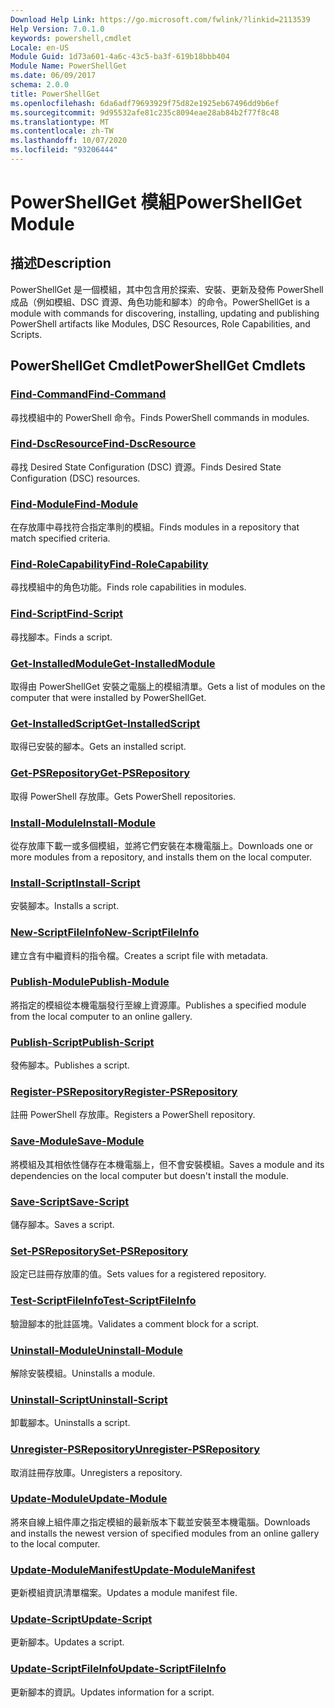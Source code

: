 ```yaml
---
Download Help Link: https://go.microsoft.com/fwlink/?linkid=2113539
Help Version: 7.0.1.0
keywords: powershell,cmdlet
Locale: en-US
Module Guid: 1d73a601-4a6c-43c5-ba3f-619b18bbb404
Module Name: PowerShellGet
ms.date: 06/09/2017
schema: 2.0.0
title: PowerShellGet
ms.openlocfilehash: 6da6adf79693929f75d82e1925eb67496dd9b6ef
ms.sourcegitcommit: 9d95532afe81c235c8094eae28ab84b2f77f8c48
ms.translationtype: MT
ms.contentlocale: zh-TW
ms.lasthandoff: 10/07/2020
ms.locfileid: "93206444"
---
```

# <span data-ttu-id="87ff5-103">PowerShellGet 模組</span><span class="sxs-lookup"><span data-stu-id="87ff5-103">PowerShellGet Module</span></span>

## <span data-ttu-id="87ff5-104">描述</span><span class="sxs-lookup"><span data-stu-id="87ff5-104">Description</span></span>

<span data-ttu-id="87ff5-105">PowerShellGet 是一個模組，其中包含用於探索、安裝、更新及發佈 PowerShell 成品（例如模組、DSC 資源、角色功能和腳本）的命令。</span><span class="sxs-lookup"><span data-stu-id="87ff5-105">PowerShellGet is a module with commands for discovering, installing, updating and publishing PowerShell artifacts like Modules, DSC Resources, Role Capabilities, and Scripts.</span></span>

## <span data-ttu-id="87ff5-106">PowerShellGet Cmdlet</span><span class="sxs-lookup"><span data-stu-id="87ff5-106">PowerShellGet Cmdlets</span></span>

### [<span data-ttu-id="87ff5-107">Find-Command</span><span class="sxs-lookup"><span data-stu-id="87ff5-107">Find-Command</span></span>](Find-Command.md)
<span data-ttu-id="87ff5-108">尋找模組中的 PowerShell 命令。</span><span class="sxs-lookup"><span data-stu-id="87ff5-108">Finds PowerShell commands in modules.</span></span>

### [<span data-ttu-id="87ff5-109">Find-DscResource</span><span class="sxs-lookup"><span data-stu-id="87ff5-109">Find-DscResource</span></span>](Find-DscResource.md)
<span data-ttu-id="87ff5-110">尋找 Desired State Configuration (DSC) 資源。</span><span class="sxs-lookup"><span data-stu-id="87ff5-110">Finds Desired State Configuration (DSC) resources.</span></span>

### [<span data-ttu-id="87ff5-111">Find-Module</span><span class="sxs-lookup"><span data-stu-id="87ff5-111">Find-Module</span></span>](Find-Module.md)
<span data-ttu-id="87ff5-112">在存放庫中尋找符合指定準則的模組。</span><span class="sxs-lookup"><span data-stu-id="87ff5-112">Finds modules in a repository that match specified criteria.</span></span>

### [<span data-ttu-id="87ff5-113">Find-RoleCapability</span><span class="sxs-lookup"><span data-stu-id="87ff5-113">Find-RoleCapability</span></span>](Find-RoleCapability.md)
<span data-ttu-id="87ff5-114">尋找模組中的角色功能。</span><span class="sxs-lookup"><span data-stu-id="87ff5-114">Finds role capabilities in modules.</span></span>

### [<span data-ttu-id="87ff5-115">Find-Script</span><span class="sxs-lookup"><span data-stu-id="87ff5-115">Find-Script</span></span>](Find-Script.md)
<span data-ttu-id="87ff5-116">尋找腳本。</span><span class="sxs-lookup"><span data-stu-id="87ff5-116">Finds a script.</span></span>

### [<span data-ttu-id="87ff5-117">Get-InstalledModule</span><span class="sxs-lookup"><span data-stu-id="87ff5-117">Get-InstalledModule</span></span>](Get-InstalledModule.md)
<span data-ttu-id="87ff5-118">取得由 PowerShellGet 安裝之電腦上的模組清單。</span><span class="sxs-lookup"><span data-stu-id="87ff5-118">Gets a list of modules on the computer that were installed by PowerShellGet.</span></span>

### [<span data-ttu-id="87ff5-119">Get-InstalledScript</span><span class="sxs-lookup"><span data-stu-id="87ff5-119">Get-InstalledScript</span></span>](Get-InstalledScript.md)
<span data-ttu-id="87ff5-120">取得已安裝的腳本。</span><span class="sxs-lookup"><span data-stu-id="87ff5-120">Gets an installed script.</span></span>

### [<span data-ttu-id="87ff5-121">Get-PSRepository</span><span class="sxs-lookup"><span data-stu-id="87ff5-121">Get-PSRepository</span></span>](Get-PSRepository.md)
<span data-ttu-id="87ff5-122">取得 PowerShell 存放庫。</span><span class="sxs-lookup"><span data-stu-id="87ff5-122">Gets PowerShell repositories.</span></span>

### [<span data-ttu-id="87ff5-123">Install-Module</span><span class="sxs-lookup"><span data-stu-id="87ff5-123">Install-Module</span></span>](Install-Module.md)
<span data-ttu-id="87ff5-124">從存放庫下載一或多個模組，並將它們安裝在本機電腦上。</span><span class="sxs-lookup"><span data-stu-id="87ff5-124">Downloads one or more modules from a repository, and installs them on the local computer.</span></span>

### [<span data-ttu-id="87ff5-125">Install-Script</span><span class="sxs-lookup"><span data-stu-id="87ff5-125">Install-Script</span></span>](Install-Script.md)
<span data-ttu-id="87ff5-126">安裝腳本。</span><span class="sxs-lookup"><span data-stu-id="87ff5-126">Installs a script.</span></span>

### [<span data-ttu-id="87ff5-127">New-ScriptFileInfo</span><span class="sxs-lookup"><span data-stu-id="87ff5-127">New-ScriptFileInfo</span></span>](New-ScriptFileInfo.md)
<span data-ttu-id="87ff5-128">建立含有中繼資料的指令檔。</span><span class="sxs-lookup"><span data-stu-id="87ff5-128">Creates a script file with metadata.</span></span>

### [<span data-ttu-id="87ff5-129">Publish-Module</span><span class="sxs-lookup"><span data-stu-id="87ff5-129">Publish-Module</span></span>](Publish-Module.md)
<span data-ttu-id="87ff5-130">將指定的模組從本機電腦發行至線上資源庫。</span><span class="sxs-lookup"><span data-stu-id="87ff5-130">Publishes a specified module from the local computer to an online gallery.</span></span>

### [<span data-ttu-id="87ff5-131">Publish-Script</span><span class="sxs-lookup"><span data-stu-id="87ff5-131">Publish-Script</span></span>](Publish-Script.md)
<span data-ttu-id="87ff5-132">發佈腳本。</span><span class="sxs-lookup"><span data-stu-id="87ff5-132">Publishes a script.</span></span>

### [<span data-ttu-id="87ff5-133">Register-PSRepository</span><span class="sxs-lookup"><span data-stu-id="87ff5-133">Register-PSRepository</span></span>](Register-PSRepository.md)
<span data-ttu-id="87ff5-134">註冊 PowerShell 存放庫。</span><span class="sxs-lookup"><span data-stu-id="87ff5-134">Registers a PowerShell repository.</span></span>

### [<span data-ttu-id="87ff5-135">Save-Module</span><span class="sxs-lookup"><span data-stu-id="87ff5-135">Save-Module</span></span>](Save-Module.md)
<span data-ttu-id="87ff5-136">將模組及其相依性儲存在本機電腦上，但不會安裝模組。</span><span class="sxs-lookup"><span data-stu-id="87ff5-136">Saves a module and its dependencies on the local computer but doesn't install the module.</span></span>

### [<span data-ttu-id="87ff5-137">Save-Script</span><span class="sxs-lookup"><span data-stu-id="87ff5-137">Save-Script</span></span>](Save-Script.md)
<span data-ttu-id="87ff5-138">儲存腳本。</span><span class="sxs-lookup"><span data-stu-id="87ff5-138">Saves a script.</span></span>

### [<span data-ttu-id="87ff5-139">Set-PSRepository</span><span class="sxs-lookup"><span data-stu-id="87ff5-139">Set-PSRepository</span></span>](Set-PSRepository.md)
<span data-ttu-id="87ff5-140">設定已註冊存放庫的值。</span><span class="sxs-lookup"><span data-stu-id="87ff5-140">Sets values for a registered repository.</span></span>

### [<span data-ttu-id="87ff5-141">Test-ScriptFileInfo</span><span class="sxs-lookup"><span data-stu-id="87ff5-141">Test-ScriptFileInfo</span></span>](Test-ScriptFileInfo.md)
<span data-ttu-id="87ff5-142">驗證腳本的批註區塊。</span><span class="sxs-lookup"><span data-stu-id="87ff5-142">Validates a comment block for a script.</span></span>

### [<span data-ttu-id="87ff5-143">Uninstall-Module</span><span class="sxs-lookup"><span data-stu-id="87ff5-143">Uninstall-Module</span></span>](Uninstall-Module.md)
<span data-ttu-id="87ff5-144">解除安裝模組。</span><span class="sxs-lookup"><span data-stu-id="87ff5-144">Uninstalls a module.</span></span>

### [<span data-ttu-id="87ff5-145">Uninstall-Script</span><span class="sxs-lookup"><span data-stu-id="87ff5-145">Uninstall-Script</span></span>](Uninstall-Script.md)
<span data-ttu-id="87ff5-146">卸載腳本。</span><span class="sxs-lookup"><span data-stu-id="87ff5-146">Uninstalls a script.</span></span>

### [<span data-ttu-id="87ff5-147">Unregister-PSRepository</span><span class="sxs-lookup"><span data-stu-id="87ff5-147">Unregister-PSRepository</span></span>](Unregister-PSRepository.md)
<span data-ttu-id="87ff5-148">取消註冊存放庫。</span><span class="sxs-lookup"><span data-stu-id="87ff5-148">Unregisters a repository.</span></span>

### [<span data-ttu-id="87ff5-149">Update-Module</span><span class="sxs-lookup"><span data-stu-id="87ff5-149">Update-Module</span></span>](Update-Module.md)
<span data-ttu-id="87ff5-150">將來自線上組件庫之指定模組的最新版本下載並安裝至本機電腦。</span><span class="sxs-lookup"><span data-stu-id="87ff5-150">Downloads and installs the newest version of specified modules from an online gallery to the local computer.</span></span>

### [<span data-ttu-id="87ff5-151">Update-ModuleManifest</span><span class="sxs-lookup"><span data-stu-id="87ff5-151">Update-ModuleManifest</span></span>](Update-ModuleManifest.md)
<span data-ttu-id="87ff5-152">更新模組資訊清單檔案。</span><span class="sxs-lookup"><span data-stu-id="87ff5-152">Updates a module manifest file.</span></span>

### [<span data-ttu-id="87ff5-153">Update-Script</span><span class="sxs-lookup"><span data-stu-id="87ff5-153">Update-Script</span></span>](Update-Script.md)
<span data-ttu-id="87ff5-154">更新腳本。</span><span class="sxs-lookup"><span data-stu-id="87ff5-154">Updates a script.</span></span>

### [<span data-ttu-id="87ff5-155">Update-ScriptFileInfo</span><span class="sxs-lookup"><span data-stu-id="87ff5-155">Update-ScriptFileInfo</span></span>](Update-ScriptFileInfo.md)
<span data-ttu-id="87ff5-156">更新腳本的資訊。</span><span class="sxs-lookup"><span data-stu-id="87ff5-156">Updates information for a script.</span></span>

